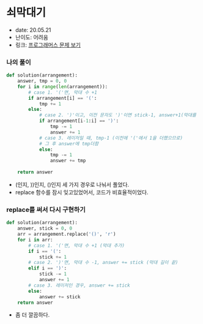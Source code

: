 # 쇠막대기
* date: 20.05.21
* 난이도: 어려움
* 링크: [프로그래머스 문제 보기](https://programmers.co.kr/learn/courses/30/lessons/42585)

### 나의 풀이
```python
def solution(arrangement):
    answer, tmp = 0, 0    
    for i in range(len(arrangement)):
        # case 1. '('면, 막대 수 +1
        if arrangement[i] == '(': 
            tmp += 1
        else:
            # case 2. ')'이고, 이전 문자도 ')'이면 stick-1, answer+1(막대를 잘랐으므로)
            if arrangement[i-1:i] == ')':
                tmp -= 1
                answer += 1
            # case 3. 레이저일 때, tmp-1 (이전에 '('에서 1을 더했으므로)
            # 그 후 answer에 tmp더함
            else: 
                tmp -= 1
                answer += tmp
        
    return answer
```
* (인지, ))인지, ()인지 세 가지 경우로 나눠서 풀었다.
* replace 함수를 잠시 잊고있었어서, 코드가 비효율적이었다.

### replace를 써서 다시 구현하기
```python
def solution(arrangement):
    answer, stick = 0, 0
    arr = arrangement.replace('()', 'r')
    for i in arr:
        # case 1. '('면, 막대 수 +1 (막대 추가)
        if i == '(': 
            stick += 1
        # case 2. ')'면, 막대 수 -1, answer += stick (막대 길이 끝)
        elif i == ')':
            stick -= 1
            answer += 1
        # case 3. 레이저인 경우, answer += stick
        else: 
            answer += stick
    return answer
```
* 좀 더 깔끔하다.
